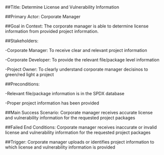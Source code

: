
##Title: Determine License and Vulnerability Information 

##Primary Actor: Corporate Manager

##Goal in Context: The corporate manager is able to determine license information from provided project information. 

##Stakeholders: 

-Corporate Manager: To receive clear and relevant project information 

-Corporate Developer: To provide the relevant file/package level information

-Project Owner: To clearly understand corporate manager decisinos to green/red light a project

##Preconditions: 

-Relevant file/package information is in the SPDX database

-Proper project information has been provided 

##Main Success Scenario:  Corporate manager receives accurate license and vulnerability information for the requested project packages

##Failed End Conditions: Corporate manager receives inaccurate or invalid license and vulnerability information for the requested project packages

##Trigger: Corporate manager uploads or identifies project information to which license and vulnerability information is provided 
